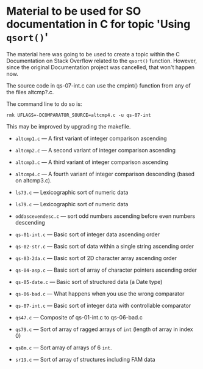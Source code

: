 # Material to be used for SO documentation in C for topic 'Using `qsort()`'

The material here was going to be used to create a topic within the C
Documentation on Stack Overflow related to the `qsort()` function.
However, since the original Documentation project was cancelled, that
won't happen now.

The source code in qs-07-int.c can use the cmpint() function from any of
the files altcmp?.c.

The command line to do so is:

    rmk UFLAGS=-DCOMPARATOR_SOURCE=altcmp4.c -u qs-07-int

This may be improved by upgrading the makefile.

* `altcmp1.c` &mdash; A first variant of integer comparison ascending
* `altcmp2.c` &mdash; A second variant of integer comparison ascending
* `altcmp3.c` &mdash; A third variant of integer comparison ascending
* `altcmp4.c` &mdash; A fourth variant of integer comparison descending (based on altcmp3.c).
* `ls73.c` &mdash; Lexicographic sort of numeric data
* `ls79.c` &mdash; Lexicographic sort of numeric data

* `oddascevendesc.c` &mdash; sort odd numbers ascending before even numbers descending
* `qs-01-int.c` &mdash; Basic sort of integer data ascending order
* `qs-02-str.c` &mdash; Basic sort of data within a single string ascending order
* `qs-03-2da.c` &mdash; Basic sort of 2D character array ascending order
* `qs-04-asp.c` &mdash; Basic sort of array of character pointers ascending order
* `qs-05-date.c` &mdash; Basic sort of structured data (a Date type)
* `qs-06-bad.c` &mdash; What happens when you use the wrong comparator
* `qs-07-int.c` &mdash; Basic sort of integer data with controllable comparator
* `qs47.c` &mdash; Composite of qs-01-int.c to qs-06-bad.c
* `qs79.c` &mdash; Sort of array of ragged arrays of `int` (length of array in index 0)
* `qs8m.c` &mdash; Sort array of arrays of 6 `int`.
* `sr19.c` &mdash; Sort of array of structures including FAM data